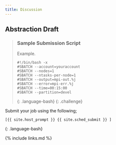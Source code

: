 ```yaml
---
title: Discussion
---
```

## Abstraction Draft

>### Sample Submission Script
>
> Example.
>
>```
>#!/bin/bash -x
>#SBATCH --account=youraccount
>#SBATCH --nodes=1
>#SBATCH --ntasks-per-node=1
>#SBATCH --output=mpi-out.%j
>#SBATCH --error=mpi-err.%j
>#SBATCH --time=00:15:00
>#SBATCH --partition=devel
>```
>{: .language-bash}
{: .challenge}

Submit your job using the following; 

```
[{{ site.host_prompt }} {{ site.sched_submit }} ]
```
{: .language-bash}

{% include links.md %}
